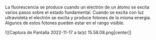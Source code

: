 
La fluorescencia se produce cuando un electrón de un átomo se excita varios pasos sobre el estado fundamental. Cuando se excita con luz ultravioleta el electrón se excita y produce fotones de la misma energía. Algunos de estos fotones pueden estar en el rango visible. 

![[Captura de Pantalla 2022-11-17 a la(s) 15.58.08.png|center]]


